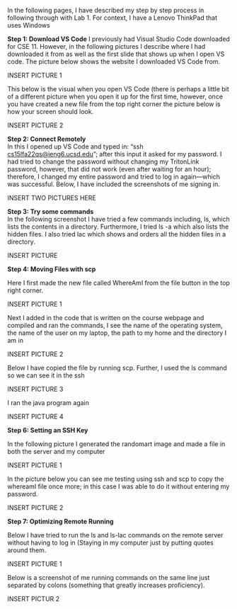 In the following pages, I have described my step by step process in following through with Lab 1. For context, I have a Lenovo ThinkPad that uses Windows

**Step 1: Download VS Code**
I previously had Visual Studio Code downloaded for CSE 11. However, in the following pictures I describe where I had downloaded it from as well as the first slide that shows up when I open VS code. The picture below shows the website I downloaded VS Code from. 

INSERT PICTURE 1

This below is the visual when you open VS Code (there is perhaps a little bit of a different picture when you open it up for the first time, however, once you have created a new file from the top right corner the picture below is how your screen should look. 

INSERT PICTURE 2

**Step 2: Connect Remotely**  
In this I opened up VS Code and typed in: “ssh cs15lfa22qs@ieng6.ucsd.edu”; after this input it asked for my password. I had tried to change the password without changing my TritonLink password, however, that did not work (even after waiting for an hour); therefore, I changed my entire password and tried to log in again—which was successful. Below, I have included the screenshots of me signing in.

INSERT TWO PICTURES HERE

**Step 3: Try some commands**  
In the following screenshot I have tried a few commands including, ls, which lists the contents in a directory. Furthermore, I tried ls -a which also lists the hidden files. I also tried lac which shows and orders all the hidden files in a directory.

INSERT PICTURE

**Step 4: Moving Files with scp**

Here I first made the new file called WhereAmI from the file button in the top right corner. 

INSERT PICTURE 1

Next I added in the code that is written on the course webpage and compiled and ran the commands, I see the name of the operating system, the name of the user on my laptop, the path to my home and the directory I am in 

INSERT PICTURE 2

Below I have copied the file by running scp. Further, I used the ls command so we can see it in the ssh

INSERT PICTURE 3

I ran the java program again

INSERT PICTURE 4

**Step 6: Setting an SSH Key**

In the following picture I generated the randomart image and made a file in both the server and my computer

INSERT PICTURE 1

In the picture below you can see me testing using ssh and scp to copy the whereamI file once more; in this case I was able to do it without entering my password.

INSERT PICTURE 2

**Step 7: Optimizing Remote Running**

Below I have tried to run the ls and ls-lac commands on the remote server without having to log in (Staying in my computer just by putting quotes around them. 

INSERT PICTURE 1

Below is a screenshot of me running commands on the same line just separated by colons (something that greatly increases proficiency). 

INSERT PICTUR 2






